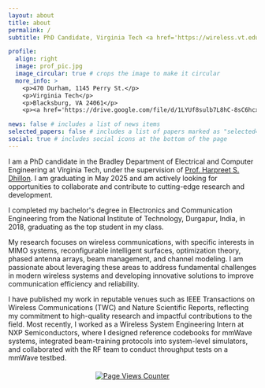 ```yaml
---
layout: about
title: about
permalink: /
subtitle: PhD Candidate, Virginia Tech <a href='https://wireless.vt.edu/' target="_blank">Wireless@VT</a>.

profile:
  align: right
  image: prof_pic.jpg
  image_circular: true # crops the image to make it circular
  more_info: >
    <p>470 Durham, 1145 Perry St.</p>
    <p>Virginia Tech</p>
    <p>Blacksburg, VA 24061</p>
    <p><a href='https://drive.google.com/file/d/1LYUf8sulb7L8hC-8sC6hcx1qY2ixUrWu/view?usp=sharing' target="_blank">My Resume</a></p>

news: false # includes a list of news items
selected_papers: false # includes a list of papers marked as "selected={true}"
social: true # includes social icons at the bottom of the page
---
```


I am a PhD candidate in the Bradley Department of Electrical and Computer Engineering at Virginia Tech, under the supervision of <a href='https://www.dhillon.ece.vt.edu/' target="_blank">Prof. Harpreet S. Dhillon</a>. I am graduating in May 2025 and am actively looking for opportunities to collaborate and contribute to cutting-edge research and development.

I completed my bachelor's degree in Electronics and Communication Engineering from the National Institute of Technology, Durgapur, India, in 2018, graduating as the top student in my class.

My research focuses on wireless communications, with specific interests in MIMO systems, reconfigurable intelligent surfaces, optimization theory, phased antenna arrays, beam management, and channel modeling. I am passionate about leveraging these areas to address fundamental challenges in modern wireless systems and developing innovative solutions to improve communication efficiency and reliability.

I have published my work in reputable venues such as IEEE Transactions on Wireless Communications (TWC) and Nature Scientific Reports, reflecting my commitment to high-quality research and impactful contributions to the field. Most recently, I worked as a Wireless System Engineering Intern at NXP Semiconductors, where I designed reference codebooks for mmWave systems, integrated beam-training protocols into system-level simulators, and collaborated with the RF team to conduct throughput tests on a mmWave testbed.

<!-- Page Views -->
<div style="margin-top: 20px; text-align: center;">
  <a href="https://hits.seeyoufarm.com">
    <img src="https://hits.seeyoufarm.com/api/count/incr/badge.svg?url=https%3A%2F%2Fpradhan0nly.github.io&count_bg=%23D53CE3&title_bg=%23000000&icon=&icon_color=%23E7E7E7&title=Page+Views%3A&edge_flat=false" alt="Page Views Counter">
  </a>
</div>
